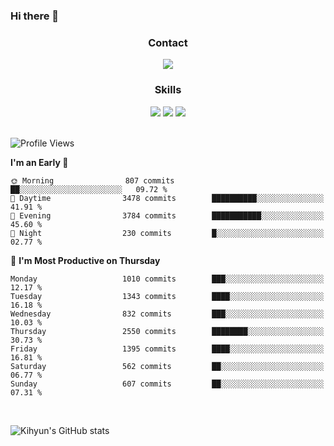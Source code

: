 ### Hi there 👋

<!--
**Key5771/Key5771** is a ✨ _special_ ✨ repository because its `README.md` (this file) appears on your GitHub profile.

Here are some ideas to get you started:

- 🔭 I’m currently working on ...
- 🌱 I’m currently learning ...
- 👯 I’m looking to collaborate on ...
- 🤔 I’m looking for help with ...
- 💬 Ask me about ...
- 📫 How to reach me: ...
- 😄 Pronouns: ...
- ⚡ Fun fact: ...
-->

<h3 align="center">Contact</h3>
<div align="center">
  <a href="mailto:ksj57715@gmail.com"><img src="https://img.shields.io/badge/Gmail-D14836?style=for-the-badge&logo=gmail&logoColor=white"/></a>
</div>

<h3 align="center">Skills</h3>
<div align="center">
  <img src="https://img.shields.io/badge/iOS-000000?style=for-the-badge&logo=ios&logoColor=white"/>
  <img src="https://img.shields.io/badge/Swift-FA7343?style=for-the-badge&logo=swift&logoColor=white"/>
  <img src="https://img.shields.io/badge/Xcode-007ACC?style=for-the-badge&logo=Xcode&logoColor=white"/>
</div>

<br>

<!--START_SECTION:waka-->
![Profile Views](http://img.shields.io/badge/Profile%20Views-0-blue)

**I'm an Early 🐤** 

```text
🌞 Morning                807 commits         ██░░░░░░░░░░░░░░░░░░░░░░░   09.72 % 
🌆 Daytime                3478 commits        ██████████░░░░░░░░░░░░░░░   41.91 % 
🌃 Evening                3784 commits        ███████████░░░░░░░░░░░░░░   45.60 % 
🌙 Night                  230 commits         █░░░░░░░░░░░░░░░░░░░░░░░░   02.77 % 
```
📅 **I'm Most Productive on Thursday** 

```text
Monday                   1010 commits        ███░░░░░░░░░░░░░░░░░░░░░░   12.17 % 
Tuesday                  1343 commits        ████░░░░░░░░░░░░░░░░░░░░░   16.18 % 
Wednesday                832 commits         ███░░░░░░░░░░░░░░░░░░░░░░   10.03 % 
Thursday                 2550 commits        ████████░░░░░░░░░░░░░░░░░   30.73 % 
Friday                   1395 commits        ████░░░░░░░░░░░░░░░░░░░░░   16.81 % 
Saturday                 562 commits         ██░░░░░░░░░░░░░░░░░░░░░░░   06.77 % 
Sunday                   607 commits         ██░░░░░░░░░░░░░░░░░░░░░░░   07.31 % 
```



<!--END_SECTION:waka-->

<br>


![Kihyun's GitHub stats](https://github-readme-stats.vercel.app/api?username=key5771&show_icons=true&theme=radical)
